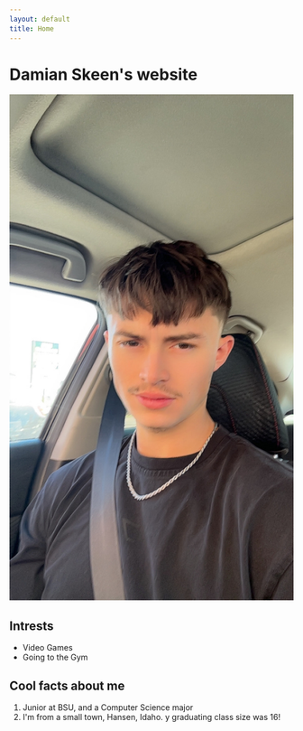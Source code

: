 ```yaml
---
layout: default
title: Home
---
```


# Damian Skeen's website

![myphoto](/images/Selfie.png)

## Intrests
- Video Games
- Going to the Gym

## Cool facts about me
1. Junior at BSU, and a Computer Science major
2. I'm from a small town, Hansen, Idaho. y graduating class size was 16!
